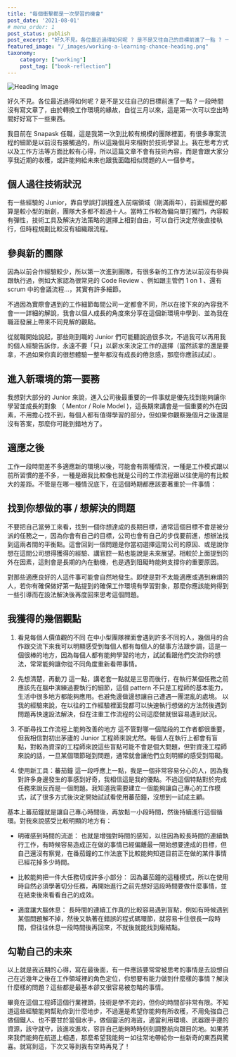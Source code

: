 ```yaml
---
title: "每個衝擊都是一次學習的機會"
post_date: '2021-08-01'
# menu_order: 1
post_status: publish
post_excerpt: "好久不見。各位最近過得如何呢 ? 是不是又往自己的目標前進了一點 ? 一段時間沒有寫文章了，由於轉換工作環境的緣故，自從三月以來，這是第一次可以空出時間好好寫下一些東西。"
featured_image: "/_images/working-a-learning-chance-heading.png"
taxonomy:
    category: ["working"]
    post_tag: ["book-reflection"]
---
```


![Heading Image](/_images/working/a-learning-chance-heading.png)

好久不見。各位最近過得如何呢 ? 是不是又往自己的目標前進了一點 ? 一段時間沒有寫文章了，由於轉換工作環境的緣故，自從三月以來，這是第一次可以空出時間好好寫下一些東西。

我目前在 Snapask 任職，這是我第一次到比較有規模的團隊裡面，有很多專案流程的細節是以前沒有接觸過的，所以這幾個月來相對於技術學習上。我在思考方式以及工作方法等方面比較有心得，所以這篇文章不會有技術內容，而是會跟大家分享我近期的收穫，或許能夠給未來也跟我面臨相似問題的人一個參考。

## 個人過往技術狀況

有一些經驗的 Junior，靠自學誤打誤撞進入前端領域（剛滿兩年），前面經歷的都算是較小型的新創，團隊大多都不超過十人。當時工作較為偏向單打獨鬥，內容較有彈性，技術工具及解決方法策略的選擇上相對自由，可以自行決定然後直接執行，但時程規劃比較沒有組織跟流程。

## 參與新的團隊

因為以前合作經驗較少，所以第一次進到團隊，有很多新的工作方法以前沒有參與跟執行過，例如大家認為很常見的 Code Review 、例如跟主管們 1 on 1 、還有 scrum 中的會議流程…，其實有許多細節。

不過因為實際會遇到的工作細節每間公司一定都會不同，所以在接下來的內容我不會一一詳細的解說，我會以個人成長的角度來分享在這個新環境中學到、並為我在職涯發展上帶來不同見解的觀點。

從就職開始說起，那些剛到職的 Junior 們可能聽說過很多次，不過我可以再用我的個人經驗告訴你，永遠不要「只」以薪水來決定工作的選擇（當然該拿的還是要拿，不過如果你真的很想體驗一整年都沒有成長的倦怠感，那麼你應該試試）。

## 進入新環境的第一要務

我想對大部分的 Junior 來說，進入公司後最重要的一件事就是優先找到能夠讓你學習並成長的對象 （ Mentor / Role Model )，這長期來講會是一個重要的外在因素，不用擔心找不到，每個人都有值得學習的部分，但如果你觀察幾個月之後還是沒有答案，那麼你可能到錯地方了。

## 適應之後

工作一段時間差不多適應新的環境以後，可能會有兩種情況，一種是工作模式跟以前所習慣的差不多，一種是跟我比較像也就是公司的工作流程跟以往使用的有比較大的差距。不管是在哪一種情況底下，在這個時期都應該要著重於一件事情：

## 找到你想做的事 / 想解決的問題

不要把自己當勞工來看，找到一個你想達成的長期目標，通常這個目標不會是被分派的任務之一，因為你會有自己的目標，公司也會有自己的步伐要前進，想辦法找到這兩者間的平衡點。這會回到一個問題是你當初選擇這間公司的原因、或是說你想在這間公司想得獲得的經驗、講官腔一點也能說是未來展望。相較於上面提到的外在因素，這則會是長期的內在動機，也是遇到阻礙時能夠支撐你的重要原因。

對那些適應良好的人這件事可能會自然地發生。即使是對不太能適應或遇到麻煩的人，若你有確保做好第一點提到的確保工作環境有學習對象，那麼你應該能夠得到一些引導而在設法解決後再度回來思考這個問題。

## 我獲得的幾個觀點

1. 看見每個人價值觀的不同
   在中小型團隊裡面會遇到許多不同的人，幾個月的合作跟交流下來我可以明顯感受到每個人都有每個人的做事方法跟步調，這是一個很棒的地方，因為每個人都有能夠學習的地方，試試看跟他們交流你的想法，常常能夠讓你從不同角度重新看帶事情。

2. 先想清楚，再動刀
   這一點，講老套一點就是三思而後行，在執行某個任務之前應該先在腦中演練過要執行的細節，這個 pattern 不只是工程師的基本能力，生活中很多地方都能夠應用。也避免邊做邊想讓自己遭遇一團混亂的處境。
   以我的經驗來說，在以往的工作經驗裡面我都可以快速執行想做的方法然後遇到問題再快速設法解決，但在注重工作流程的公司這麼做就很容易遇到狀況。

3. 不斷尋找工作流程上能夠改善的地方
   這不管對哪一個階段的工作者都很重要，但我相信對初出茅廬的 Junior 工程師來說尤然。每個人在執行上都會有盲點，對較為資深的工程師來說這些盲點可能不會是個大問題，但對資淺工程師來說的話，一旦某個環節碰到問題，通常就會讓他們立刻明顯的感受到阻礙。

4. 使用新工具：蕃茄鐘
   這一段呼應上一點，我是一個非常容易分心的人，因為我對許多身邊發生的事感到好奇，我相信這是我的優點。不過這個特點對於完成任務來說反而是一個問題。我知道我需要建立一個能夠讓自己專心的工作模式，試了很多方式後決定開始試試看使用蕃茄鐘，沒想到一試成主顧。

基本上蕃茄鐘就是讓自己專心時間後，再放鬆一小段時間，然後持續進行這個循環。對我來說感受比較明顯的地方有：

- 明確感到時間的流逝：
  也就是增強對時間的感知，以往因為較長時間的連續執行工作，有時候容易造成正在做的事情已經偏離最一開始想要達成的目標，但自己還沒有察覺，在番茄鐘的工作法底下比較能夠知道目前正在做的某件事情已經花掉多少時間。

- 比較能夠把一件大任務切成許多小部分：
  因為蕃茄鐘的這種模式，所以在使用時自然必須學著切分任務，再開始進行之前先想好這段時間要做什麼事情，並在結束後來看看自己的成效。

- 適度讓大腦休息：
  長時間的連續工作真的比較容易遇到盲點，例如有時候遇到某個問題解不掉，然後又執著在錯誤的程式碼環節，就容易卡住很長一段時間，但往往休息一段時間後再回來，不就後就能找到癥結點。

## 勾勒自己的未來

以上就是我近期的心得，寫在最後面，有一件應該要常常被思考的事情是去設想自己在近幾年之後在工作領域裡的角色定位，你想要有能力做到什麼樣的事情？解決什麼樣的問題？這些都是最基本卻又很容易被忽略的事情。

畢竟在這個工程師這個行業裡頭，技術是學不完的，但你的時間卻非常有限。不知道這些經驗能夠幫助你到什麼地步，不過還是希望你能夠有所收穫，不用免強自己做個鐵人、也不要甘於當個水手，做個靈活的海盜，適當利用環境、武器跟手邊的資源，該守就守，該進攻進攻，容許自己能夠時時刻刻調整航向跟目的地。如果將來我們能夠在航道上相遇，那麼希望我能夠ㄧ如往常地帶給你一些新奇的東西與驚喜。就寫到這，下次又等到我有空時再見了！
